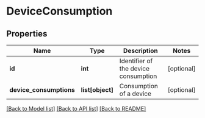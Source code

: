 # DeviceConsumption

## Properties
Name | Type | Description | Notes
------------ | ------------- | ------------- | -------------
**id** | **int** | Identifier of the device consumption | [optional] 
**device_consumptions** | **list[object]** | Consumption of a device | [optional] 

[[Back to Model list]](../README.md#documentation-for-models) [[Back to API list]](../README.md#documentation-for-api-endpoints) [[Back to README]](../README.md)

